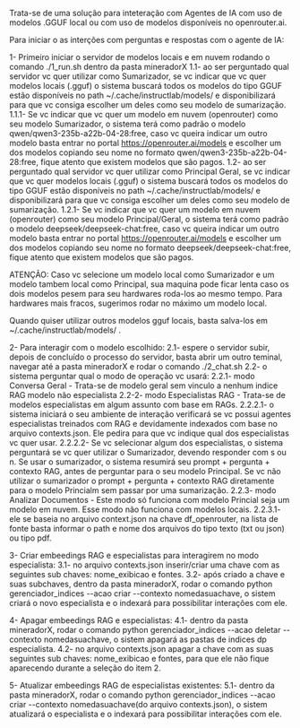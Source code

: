 Trata-se de uma solução para inteteração com Agentes de IA com uso de modelos .GGUF local ou com uso de modelos disponíveis no openrouter.ai.

Para iniciar o as interções com perguntas e respostas com o agente de IA:

1- Primeiro iniciar o servidor de modelos locais e em nuvem rodando o comando ./1_run.sh dentro da pasta mineradorX
1.1- ao ser perguntado qual servidor vc quer utilizar como Sumarizador, se vc indicar que vc quer modelos locais (.gguf) o sistema buscará todos os modelos do tipo GGUF estão disponíveis no path ~/.cache/instructlab/models/ e disponibilizará para que vc consiga escolher um deles como seu modelo de sumarização.
1.1.1- Se vc indicar que vc quer um modelo em nuvem (openrouter) como seu modelo Sumarizador, o sistema terá como padrão o modelo qwen/qwen3-235b-a22b-04-28:free, caso vc queira indicar um outro modelo basta entrar no portal https://openrouter.ai/models e escolher um dos modelos copiando seu nome no formato qwen/qwen3-235b-a22b-04-28:free, fique atento que existem modelos que são pagos.
1.2- ao ser perguntado qual servidor vc quer utilizar como Principal Geral, se vc indicar que vc quer modelos locais (.gguf) o sistema buscará todos os modelos do tipo GGUF estão disponíveis no path ~/.cache/instructlab/models/ e disponibilizará para que vc consiga escolher um deles como seu modelo de sumarização.
1.2.1- Se vc indicar que vc quer um modelo em nuvem (openrouter) como seu modelo Principal/Geral, o sistema terá como padrão o modelo deepseek/deepseek-chat:free, caso vc queira indicar um outro modelo basta entrar no portal https://openrouter.ai/models e escolher um dos modelos copiando seu nome no formato deepseek/deepseek-chat:free, fique atento que existem modelos que são pagos.

ATENÇÃO: Caso vc selecione um modelo local como Sumarizador e um modelo tambem local como Principal, sua maquina pode ficar lenta caso os dois modelos pesem para seu hardwares roda-los ao mesmo tempo. Para hardwares mais fracos, sugerimos rodar no máximo um modelo local.

Quando quiser utilizar outros modelos gguf locais, basta salva-los em ~/.cache/instructlab/models/ .
 
2- Para interagir com o modelo escolhido:
2.1- espere o servidor subir, depois de concluído o processo do servidor, basta abrir um outro teminal, navegar até a pasta mineradorX e rodar o comando ./2_chat.sh
2.2- o sistema perguntar qual o modo de operação vc usará:
2.2.1- modo Conversa Geral - Trata-se de modelo geral sem vinculo a nenhum indice RAG modelo não especialista
2.2-2- modo Especialistas RAG - Trata-se de modelos especialistas em algum assunto com base em RAGs.
2.2.2.1- o sistema iniciará o seu ambiente de interação verificará se vc possui agentes especialistas treinados com RAG e devidamente indexados com base no arquivo contexts.json. Ele pedira para que vc indique qual dos especialistas vc quer usar. 
2.2.2.2- Se vc selecionar algum dos especialistas, o sistema perguntará se vc quer utilizar o Sumarizador, devendo responder com s ou n. Se usar o sumarizador, o sistema resumirá seu prompt + pergunta + contexto RAG, antes de perguntar para o seu modelo Principal. Se vc não utilizar o sumarizador o prompt + pergunta + contexto RAG diretamente para o modelo Princialm sem passar por uma sumarização.
2.2.3- modo Analizar Documentos - Este modo só funciona com modelo Princial seja um modelo em nuvem. Esse modo não funciona com modelos locais.
2.2.3.1- ele se baseia no arquivo context.json na chave df_openrouter, na lista de fonte basta informar o path e nome dos arquivos do tipo texto (txt ou json) ou tipo pdf.

3- Criar embeedings RAG e especialistas para interagirem no modo especialista:
3.1- no arquivo contexts.json inserir/criar uma chave com as seguintes sub chaves: nome_exibicao e fontes.
3.2- após criado a chave e suas subchaves, dentro da pasta mineradorX, rodar o comando python gerenciador_indices --acao criar --contexto nomedasuachave, o sistem criará o novo especialista e o indexará para possibilitar interações com ele.

4- Apagar embeedings RAG e especialistas:
4.1- dentro da pasta mineradorX, rodar o comando python gerenciador_indices --acao deletar --contexto nomedasuachave, o sistem apagará as pastas de indices dp especialista.
4.2- no arquivo contexts.json apagar a chave com as suas seguintes sub chaves: nome_exibicao e fontes, para que ele não fique aparecendo durante a seleção do item 2.

5- Atualizar embeedings RAG de especialistas existentes:
5.1- dentro da pasta mineradorX, rodar o comando python gerenciador_indices --acao criar --contexto nomedasuachave(do arquivo contexts.json), o sistem atualizará o especialista e o indexará para possibilitar interações com ele.